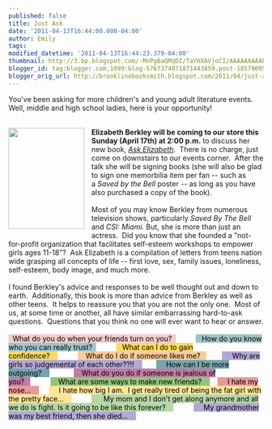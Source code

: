 ```yaml
---
published: false
title: Just Ask
date: '2011-04-13T16:44:00.000-04:00'
author: Emily
tags: 
modified_datetime: '2011-04-13T16:44:23.379-04:00'
thumbnail: http://3.bp.blogspot.com/-MnPgBaQMqDI/TaYHXAVjoCI/AAAAAAAAAPc/2jqRCdlm36w/s72-c/Ask-Elizabeth-Berkley-Elizabeth-9780399254499.jpg
blogger_id: tag:blogger.com,1999:blog-5767374071871443859.post-1857909543733478871
blogger_orig_url: http://brooklinebooksmith.blogspot.com/2011/04/just-ask.html
---
```


You've been asking for more children's and young adult literature events.&nbsp; Well, middle and high school ladies, here is your opportunity! <br /><br /><div class="separator" style="clear: both; text-align: center;"><a href="http://3.bp.blogspot.com/-MnPgBaQMqDI/TaYHXAVjoCI/AAAAAAAAAPc/2jqRCdlm36w/s1600/Ask-Elizabeth-Berkley-Elizabeth-9780399254499.jpg" imageanchor="1" style="clear: left; cssfloat: left; float: left; margin-bottom: 1em; margin-right: 1em;"><img border="0" height="200" r6="true" src="http://3.bp.blogspot.com/-MnPgBaQMqDI/TaYHXAVjoCI/AAAAAAAAAPc/2jqRCdlm36w/s200/Ask-Elizabeth-Berkley-Elizabeth-9780399254499.jpg" width="150" /></a></div><strong>Elizabeth Berkley will be coming to our store this Sunday (April 17th) at 2:00 p.m.</strong> to discuss her new book, <em><a href="http://www.brooklinebooksmith-shop.com/book/9780399254499">Ask Elizabeth</a></em>.&nbsp; There is no charge, just come on downstairs to our events corner.&nbsp; After the talk she will be signing books (she will also be glad to sign one&nbsp;memorbilia item per fan&nbsp;-- such as a&nbsp;<em>Saved by the Bell </em>poster -- as long as you have also purchased a copy of the book).<br /><br />Most of you may know Berkley from numerous television shows, particularly <em>Saved By The Bell </em>and<em> CSI: Miami.</em>&nbsp;But,&nbsp;she is more than just an actress.&nbsp; Did you know that she&nbsp;founded a&nbsp;"not-for-profit organization that facilitates self-esteem workshops to empower girls ages 11-18"?&nbsp; Ask Elizabeth is a compilation of letters from teens nation wide grasping all concepts of life -- first love, sex, family issues, loneliness, self-esteem, body image, and much more.<br /><br />I found Berkley's advice and responses to be well thought out and down to earth.&nbsp; Additionally, this book is more than advice from Berkley as well as other teens.&nbsp; It helps to reassure you that you are not the only one.&nbsp; Most of us, at some time or another, all have similar embarrassing hard-to-ask questions.&nbsp; Questions that you think no one will ever want to hear or answer.<br /><br /><span style="color: black;"><span style="background-color: #f4cccc;">&nbsp; What do you do when your friends turn on you?&nbsp;&nbsp;</span>&nbsp;&nbsp;&nbsp;&nbsp;&nbsp;&nbsp;&nbsp;&nbsp;&nbsp;&nbsp;<span style="background-color: #a2c4c9;">&nbsp; &nbsp;How do you know who you can really trust?&nbsp;&nbsp;</span>&nbsp;&nbsp;&nbsp;&nbsp;&nbsp;&nbsp;&nbsp;&nbsp;&nbsp;&nbsp;<span style="background-color: #ffd966;">&nbsp;&nbsp; What can I do to gain confidence?&nbsp;&nbsp;&nbsp;&nbsp;</span>&nbsp;&nbsp;&nbsp;&nbsp;&nbsp;&nbsp;&nbsp;&nbsp;&nbsp;&nbsp;<span style="background-color: #f9cb9c;">&nbsp;&nbsp;&nbsp; What do I do if someone likes me?&nbsp;&nbsp;&nbsp;</span>&nbsp;&nbsp;&nbsp;&nbsp;&nbsp;&nbsp;&nbsp;&nbsp;<span style="background-color: #b4a7d6;">&nbsp;&nbsp;&nbsp;&nbsp; Why are girls so judgemental of each other??!!&nbsp;&nbsp;&nbsp;&nbsp;</span>&nbsp;&nbsp;&nbsp;&nbsp;&nbsp;&nbsp;&nbsp;<span style="background-color: #76a5af;">&nbsp;&nbsp;&nbsp;&nbsp; How can I be more outgoing?&nbsp;&nbsp;&nbsp;&nbsp;</span>&nbsp;&nbsp;&nbsp;&nbsp;&nbsp;&nbsp;&nbsp;&nbsp;&nbsp;&nbsp;&nbsp;&nbsp;<span style="background-color: #c27ba0;">&nbsp;&nbsp;&nbsp; What do you do if someone is jealous of you?&nbsp;&nbsp;&nbsp;</span>&nbsp;&nbsp;&nbsp;&nbsp;&nbsp;&nbsp;&nbsp;&nbsp;&nbsp;&nbsp;<span style="background-color: #93c47d;">&nbsp;&nbsp;&nbsp; What are some ways to make new friends?&nbsp;&nbsp;&nbsp; </span>&nbsp;&nbsp;&nbsp; <span style="background-color: #ea9999;">&nbsp;&nbsp;&nbsp;&nbsp; I hate my nose...&nbsp;&nbsp;&nbsp;&nbsp;</span>&nbsp;&nbsp;&nbsp;&nbsp;&nbsp;<span style="background-color: #ffe599;">&nbsp;&nbsp;&nbsp;&nbsp; I&nbsp;hate how big I am.&nbsp; I get really tired of being the fat girl with the pretty face...&nbsp;&nbsp;&nbsp;&nbsp;</span>&nbsp;&nbsp;&nbsp;&nbsp;&nbsp;&nbsp;&nbsp;&nbsp;&nbsp;&nbsp;<span style="background-color: #b6d7a8;">&nbsp;&nbsp;&nbsp;&nbsp;&nbsp; My mom and I don't get along anymore and all we do is fight. Is it going to be like this forever?&nbsp;&nbsp;&nbsp;&nbsp;</span>&nbsp;&nbsp;&nbsp;&nbsp;&nbsp;&nbsp;&nbsp;&nbsp;&nbsp;&nbsp;<span style="background-color: #b4a7d6;">&nbsp; &nbsp;&nbsp; My grandmother was my best friend, then she died...&nbsp;&nbsp;&nbsp;&nbsp; </span></span>